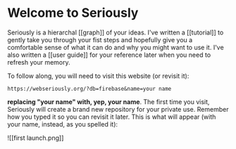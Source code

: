 # Welcome to Seriously

Seriously is a hierarchal [[graph]] of your ideas. I've written a [[tutorial]] to gently take you through your fist steps and hopefully give you a comfortable sense of what it can do and why you might want to use it. I've also written a [[user guide]] for your reference later when you need to refresh your memory.

To follow along, you will need to visit this website (or revisit it):

`https://webseriously.org/?db=firebase&name=your name`

**replacing "your name" with, yep, your name**. The first time you visit, Seriously will create a brand new repository for your private use. Remember how you typed it so you can revisit it later. This is what will appear (with your name, instead, as you spelled it):

![[first launch.png]]  
